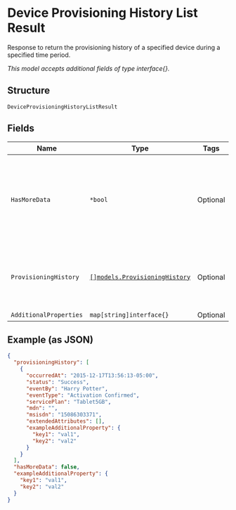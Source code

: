 
# Device Provisioning History List Result

Response to return the provisioning history of a specified device during a specified time period.

*This model accepts additional fields of type interface{}.*

## Structure

`DeviceProvisioningHistoryListResult`

## Fields

| Name | Type | Tags | Description |
|  --- | --- | --- | --- |
| `HasMoreData` | `*bool` | Optional | False for a status 200 response.True for a status 202 response, indicating that there is more data to be retrieved. |
| `ProvisioningHistory` | [`[]models.ProvisioningHistory`](../../doc/models/provisioning-history.md) | Optional | The provisioning history of a specified device during a specified time period. |
| `AdditionalProperties` | `map[string]interface{}` | Optional | - |

## Example (as JSON)

```json
{
  "provisioningHistory": [
    {
      "occurredAt": "2015-12-17T13:56:13-05:00",
      "status": "Success",
      "eventBy": "Harry Potter",
      "eventType": "Activation Confirmed",
      "servicePlan": "Tablet5GB",
      "mdn": "",
      "msisdn": "15086303371",
      "extendedAttributes": [],
      "exampleAdditionalProperty": {
        "key1": "val1",
        "key2": "val2"
      }
    }
  ],
  "hasMoreData": false,
  "exampleAdditionalProperty": {
    "key1": "val1",
    "key2": "val2"
  }
}
```

